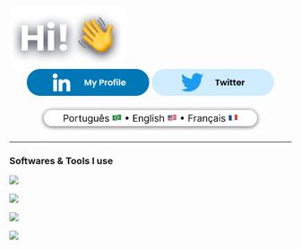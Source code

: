 <div align="center">

  <div align="start">
    <img src="img/intro.png"></img>
  </div>

  <div align="center">
    <a href="https://www.linkedin.com/in/iago-oliveira-785552259/"><img class="icon" height="48px" src="img/linkedin.png"></img></a>
    <a href="https://twitter.com/IagoOlivX"><img class="icon" height="48px" src="img/twitter.png"></img></a>
  </div>

  <img class="langs" height="48px" src="img/languages.png"></img>

</div>

---
<h3> Softwares & Tools I use</h3>

<img src="https://skillicons.dev/icons?i=react,js,html,css,sass,tailwind,figma,xd"></img>

<img src="https://skillicons.dev/icons?i=cs,unity"></img>

<img src="https://skillicons.dev/icons?i=java,python"></img>

<img src="https://skillicons.dev/icons?i=linux,bash"></img>
